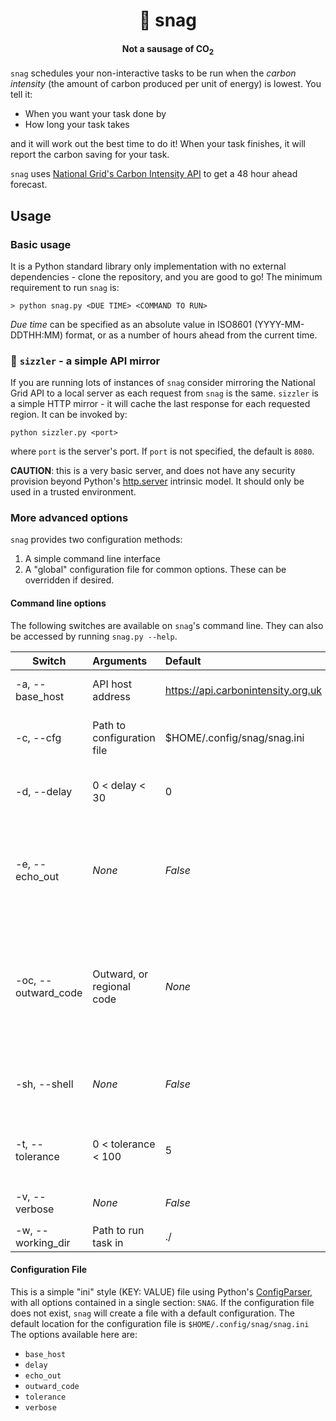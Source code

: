 <h1 style="text-align: center;"> 🌭 snag</h1>
<h4 style="text-align: center;">Not a sausage of CO<sub>2</sub></h4>

`snag` schedules your non-interactive tasks to be run when the *carbon intensity* (the amount of carbon produced per unit of energy) is lowest. You tell it:

  - When you want your task done by
  - How long your task takes

and it will work out the best time to do it! When your task finishes, it will report the carbon saving for your task.

`snag` uses [National Grid's Carbon Intensity API](https://www.carbonintensity.org.uk) to get a 48 hour ahead forecast.

## Usage

### Basic usage

It is a Python standard library only implementation with no external dependencies - clone the repository, and you are good to go! The minimum requirement to run `snag` is:

``` > python snag.py <DUE TIME> <COMMAND TO RUN> ```

*Due time* can be specified as an absolute value in ISO8601 (YYYY-MM-DDTHH:MM) format, or as a number of hours ahead from the current time.

### 🥩 `sizzler` - a simple API mirror

If you are running lots of instances of `snag` consider mirroring the National Grid API to a local server as each request from `snag` is the same. `sizzler` is a simple HTTP mirror - it will cache the last response for each requested region. It can be invoked by:

```python sizzler.py <port>```

where `port` is the server's port. If `port` is not specified, the default is `8080`.

**CAUTION**: this is a very basic server, and does not have any security provision beyond Python's [http.server](https://docs.python.org/3/library/http.server.html) intrinsic model. It should only be used in a trusted environment.

### More advanced options

`snag` provides two configuration methods:

  1. A simple command line interface
  2. A "global" configuration file for common options. These can be overridden if desired.

#### Command line options

The following switches are available on `snag`'s command line. They can also be accessed by running `snag.py --help`.

| Switch              | Arguments                  | Default                            | Description                  |
| ------------------- | :------------------------- | :--------------------------------- |:--------------------------- |
| -a, --base_host     | API host address           | https://api.carbonintensity.org.uk | Address of National Grid API |
| -c, --cfg           | Path to configuration file | $HOME/.config/snag/snag.ini        | Path of the global configuration file |
| -d, --delay         | 0 \< delay \< 30           | 0                                  | Offset in minutes from 30 minute interval |
| -e, --echo_out      | *None*                     | *False*                            | If set, the task's `stdout`/`stderr` will be echoed to `snag`'s `stdout` when complete |
| -oc, --outward_code | Outward, or regional code  | *None*                             | The outward (first) part of postcode, or API defined regional code. If not specified, the national forecast will be used |
| -sh, --shell        | *None*                     | *False*                            | Run the task in shell. Reported duration may be incorrect |
| -t, --tolerance     | 0 \< tolerance \< 100      | 5                                  | Minimum carbon saving to reschedule to later time |
| -v, --verbose       | *None*                     | *False*                            | Verbose output from `snag` |
| -w, --working_dir   | Path to run task in        | ./                                 | Path to run the *task* in |

#### Configuration File

This is a simple "ini" style (KEY: VALUE) file using Python's [ConfigParser](https://docs.python.org/3/library/configparser.html), with all options contained in a single section: `SNAG`. If the configuration file does not exist, `snag` will create a file with a default configuration. The default location for the configuration file is `$HOME/.config/snag/snag.ini` The options available here are:

  - `base_host`
  - `delay`
  - `echo_out`
  - `outward_code`
  - `tolerance`
  - `verbose`
